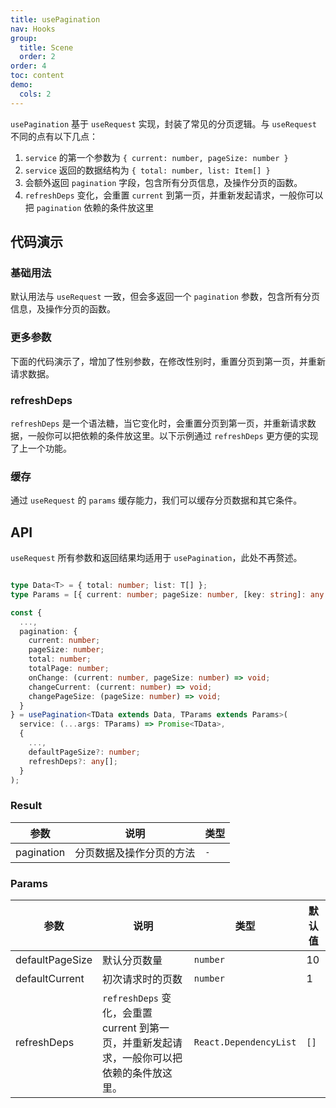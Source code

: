 ```yaml
---
title: usePagination
nav: Hooks
group:
  title: Scene
  order: 2
order: 4
toc: content
demo:
  cols: 2
---
```


`usePagination` 基于 `useRequest` 实现，封装了常见的分页逻辑。与 `useRequest` 不同的点有以下几点：

1. `service` 的第一个参数为 `{ current: number, pageSize: number }`
2. `service` 返回的数据结构为 `{ total: number, list: Item[] }`
3. 会额外返回 `pagination` 字段，包含所有分页信息，及操作分页的函数。
4. `refreshDeps` 变化，会重置 `current` 到第一页，并重新发起请求，一般你可以把 `pagination` 依赖的条件放这里

## 代码演示

### 基础用法

默认用法与 `useRequest` 一致，但会多返回一个 `pagination` 参数，包含所有分页信息，及操作分页的函数。

<code src="./demo/demo1.tsx"></code>

### 更多参数

下面的代码演示了，增加了性别参数，在修改性别时，重置分页到第一页，并重新请求数据。

<code src="./demo/demo2.tsx"></code>

### refreshDeps

`refreshDeps` 是一个语法糖，当它变化时，会重置分页到第一页，并重新请求数据，一般你可以把依赖的条件放这里。以下示例通过 `refreshDeps` 更方便的实现了上一个功能。

<code src="./demo/demo3.tsx"></code>

### 缓存

通过 `useRequest` 的 `params` 缓存能力，我们可以缓存分页数据和其它条件。

<code src="./demo/demo4.tsx"></code>

## API

`useRequest` 所有参数和返回结果均适用于 `usePagination`，此处不再赘述。

```typescript

type Data<T> = { total: number; list: T[] };
type Params = [{ current: number; pageSize: number, [key: string]: any }, ...any[]];

const {
  ...,
  pagination: {
    current: number;
    pageSize: number;
    total: number;
    totalPage: number;
    onChange: (current: number, pageSize: number) => void;
    changeCurrent: (current: number) => void;
    changePageSize: (pageSize: number) => void;
  }
} = usePagination<TData extends Data, TParams extends Params>(
  service: (...args: TParams) => Promise<TData>,
  {
    ...,
    defaultPageSize?: number;
    refreshDeps?: any[];
  }
);
```

### Result

| 参数       | 说明                     | 类型 |
| --- | --- | --- |
| pagination | 分页数据及操作分页的方法 | `-`  |

### Params

| 参数            | 说明                                                                                        | 类型                   | 默认值 |
| --- | --- | --- | --- |
| defaultPageSize | 默认分页数量                                                                                | `number`               | 10     |
| defaultCurrent  | 初次请求时的页数                                                                            | `number`               | 1      |
| refreshDeps     | `refreshDeps` 变化，会重置 current 到第一页，并重新发起请求，一般你可以把依赖的条件放这里。 | `React.DependencyList` | `[]`   |

